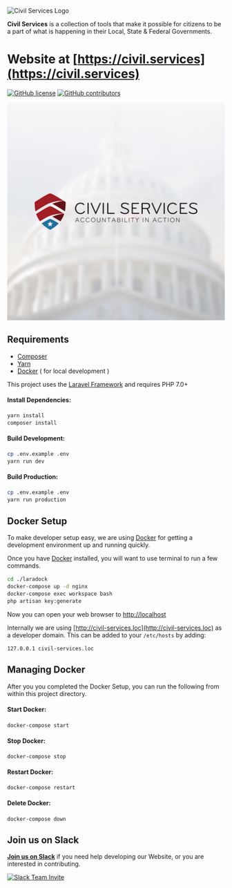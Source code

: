 ![Civil Services Logo](https://cdn.civil.services/common/github-logo.png "Civil Services Logo")

__Civil Services__ is a collection of tools that make it possible for citizens to be a part of what is happening in their Local, State & Federal Governments.


Website at [https://civil.services](https://civil.services)
===

[![GitHub license](https://img.shields.io/badge/license-MIT-blue.svg?style=flat)](https://raw.githubusercontent.com/CivilServiceUSA/website/master/LICENSE)  [![GitHub contributors](https://img.shields.io/github/contributors/CivilServiceUSA/website.svg)](https://github.com/CivilServiceUSA/website/graphs/contributors)

![App Image](public/img/app-image.jpg "App Image")


Requirements
---

* [Composer](https://getcomposer.org/)
* [Yarn](https://yarnpkg.com)
* [Docker](https://www.docker.com/) ( for local development )

This project uses the [Laravel Framework](https://laravel.com/) and requires PHP 7.0+

#### Install Dependencies:

```bash
yarn install
composer install
```

#### Build Development:

```bash
cp .env.example .env
yarn run dev
```

#### Build Production:

```bash
cp .env.example .env
yarn run production
```

Docker Setup
---

To make developer setup easy, we are using [Docker](https://www.docker.com) for getting a development environment up and running quickly.

Once you have [Docker](https://www.docker.com) installed, you will want to use terminal to run a few commands.

```bash
cd ./laradock
docker-compose up -d nginx
docker-compose exec workspace bash
php artisan key:generate
```

Now you can open your web browser to [http://localhost](http://localhost)

Internally we are using [http://civil-services.loc](http://civil-services.loc) as a developer domain.  This can be added to your `/etc/hosts` by adding:

```apacheconfig
127.0.0.1 civil-services.loc
```

Managing Docker
---

After you you completed the Docker Setup, you can run the following from within this project directory.

#### Start Docker:

`docker-compose start`

#### Stop Docker:

`docker-compose stop`

#### Restart Docker:

`docker-compose restart`

#### Delete Docker:

`docker-compose down`

Join us on Slack
---

__[Join us on Slack](https://slack.civil.services/bkx7n2)__ if you need help developing our Website, or you are interested in contributing.

[![Slack Team Invite](https://cdn.civil.services/common/slack-invite.png)](https://slack.civil.services/bkx7n2)